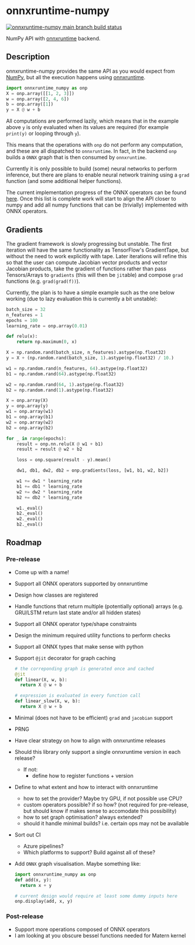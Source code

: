 # onnxruntime-numpy

[![onnxruntime-numpy main branch build status](https://dev.azure.com/OnnxruntimeNumpy/onnxruntime_numpy/_apis/build/status/gf712.onnxruntime-numpy?branchName=main)](https://dev.azure.com/OnnxruntimeNumpy/onnxruntime_numpy/_build?definitionId=1)

NumPy API with [onnxruntime](https://github.com/microsoft/onnxruntime/)
backend.

## Description

onnxruntime-numpy provides the same API as you would expect from
[NumPy](https://github.com/numpy/numpy), but all the execution happens
using [onnxruntime](https://github.com/microsoft/onnxruntime/).

```python
import onnxruntime_numpy as onp
X = onp.array([[1, 2, 3]])
w = onp.array([2, 4, 6])
b = onp.array([1])
y = X @ w + b
```

All computations are performed lazily, which means that in the example above `y` is only evaluated when its values are required (for example `print(y)` or looping through `y`). 

This means that the operations with `onp` do not perform any computation, and these are all dispatched to `onnxruntime`. In fact, in the backend `onp` builds a `ONNX` graph that is then consumed by `onnxruntime`.

Currently it is only possible to build (some) neural networks to perform inference, but there are plans to enable neural network training using a `grad` function (and some additional helper functions).

The current implementation progress of the ONNX operators can be found [here](Implementation_Progress.md). Once this list is complete work will start to align the API closer to numpy and add all numpy functions that can be (trivially) implemented with ONNX operators.

## Gradients

The gradient framework is slowly progressing but unstable. The first iteration will have the same functionality as TensorFlow's GradientTape, but without the need to work explicitly with tape. Later iterations will refine this so that the user can compute Jacobian vector products and vector Jacobian products, take the gradient of functions rather than pass Tensors/Arrays to `gradients` (this will then be `jit`able) and compose `grad` functions (e.g. `grad(grad(f))`).

Currently, the plan is to have a simple example such as the one below working (due to lazy evaluation this is currently a bit unstable):

```python
batch_size = 32
n_features = 1
epochs = 100
learning_rate = onp.array(0.01)

def relu(x):
    return np.maximum(0, x)

X = np.random.rand(batch_size, n_features).astype(np.float32)
y = X + (np.random.rand(batch_size, 1).astype(np.float32) / 10.)

w1 = np.random.rand(n_features, 64).astype(np.float32)
b1 = np.random.rand(64).astype(np.float32)

w2 = np.random.rand(64, 1).astype(np.float32)
b2 = np.random.rand(1).astype(np.float32)

X = onp.array(X)
y = onp.array(y)
w1 = onp.array(w1)
b1 = onp.array(b1)
w2 = onp.array(w2)
b2 = onp.array(b2)

for _ in range(epochs):
    result = onp.nn.relu(X @ w1 + b1)
    result = result @ w2 + b2

    loss = onp.square(result - y).mean()

    dw1, db1, dw2, db2 = onp.gradients(loss, [w1, b1, w2, b2])

    w1 += dw1 * learning_rate
    b1 += db1 * learning_rate
    w2 += dw2 * learning_rate
    b2 += db2 * learning_rate

    w1._eval()
    b2._eval()
    w2._eval()
    b2._eval()
```

## Roadmap

### Pre-release

-   Come up with a name!
-   Support all ONNX operators supported by onnxruntime

  -   Design how classes are registered
  -   Handle functions that return multiple (potentially optional)
      arrays (e.g. GRU/LSTM return last state and/or all hidden states)

-   Support all ONNX operator type/shape constraints

-   Design the minimum required utility functions to perform checks

-   Support all ONNX types that make sense with python

-   Support `@jit` decorator for graph caching

    ```python
    # the correponding graph is generated once and cached
    @jit
    def linear(X, w, b):
      return X @ w + b

    # expression is evaluated in every function call
    def linear_slow(X, w, b):
      return X @ w + b
    ```

-   Minimal (does not have to be efficient) `grad` and `jacobian` support

-   PRNG
-   Have clear strategy on how to align with onnxruntime releases

  -   Should this library only support a single onnxruntime version in
      each release?
      -   If not:
          -   define how to register functions + version

-   Define to what extent and how to interact with onnxruntime

    -   how to set the provider? Maybe try GPU, if not possible use CPU?
    -   custom operators possible? if so how? (not required for
        pre-release, but should know if makes sense to accomodate this
        possibility)
    -   how to set graph optimisation? always extended?
    -   should it handle minimal builds? i.e. certain ops may not be
        available

-   Sort out CI
    -   Azure pipelines?
    -   Which platforms to support? Build against all of these?

- Add `ONNX` graph visualisation. Maybe something like:
    ```python
    import onnxruntime_numpy as onp
    def add(x, y):
      return x + y    
    
    # current design would require at least some dummy inputs here
    onp.display(add, x, y)
    ```

### Post-release

- Support more operations composed of ONNX operators
- I am looking at you obscure bessel functions needed for Matern
     kernel
